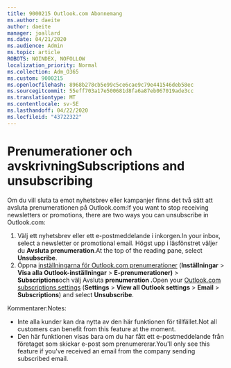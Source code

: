 ```yaml
---
title: 9000215 Outlook.com Abonnemang
ms.author: daeite
author: daeite
manager: joallard
ms.date: 04/21/2020
ms.audience: Admin
ms.topic: article
ROBOTS: NOINDEX, NOFOLLOW
localization_priority: Normal
ms.collection: Adm_O365
ms.custom: 9000215
ms.openlocfilehash: 8968b278cb5e99c5ce6cae9c79e441546deb58ec
ms.sourcegitcommit: 55eff703a17e500681d8fa6a87eb067019ade3cc
ms.translationtype: MT
ms.contentlocale: sv-SE
ms.lasthandoff: 04/22/2020
ms.locfileid: "43722322"
---
```

# <a name="subscriptions-and-unsubscribing"></a><span data-ttu-id="e5871-102">Prenumerationer och avskrivning</span><span class="sxs-lookup"><span data-stu-id="e5871-102">Subscriptions and unsubscribing</span></span>

<span data-ttu-id="e5871-103">Om du vill sluta ta emot nyhetsbrev eller kampanjer finns det två sätt att avsluta prenumerationen på Outlook.com:</span><span class="sxs-lookup"><span data-stu-id="e5871-103">If you want to stop receiving newsletters or promotions, there are two ways you can unsubscribe in Outlook.com:</span></span>

1. <span data-ttu-id="e5871-104">Välj ett nyhetsbrev eller ett e-postmeddelande i inkorgen.</span><span class="sxs-lookup"><span data-stu-id="e5871-104">In your inbox, select a newsletter or promotional email.</span></span> <span data-ttu-id="e5871-105">Högst upp i läsfönstret väljer du **Avsluta prenumeration**.</span><span class="sxs-lookup"><span data-stu-id="e5871-105">At the top of the reading pane, select **Unsubscribe**.</span></span>
2. <span data-ttu-id="e5871-106">Öppna [inställningarna för Outlook.com prenumerationer](https://outlook.live.com/mail/options/mail/brandsSubscriptions) (**Inställningar** > **Visa alla Outlook-inställningar** > **E-prenumerationer)** > **Subscriptions**och välj Avsluta **prenumeration .**</span><span class="sxs-lookup"><span data-stu-id="e5871-106">Open your [Outlook.com subscriptions settings](https://outlook.live.com/mail/options/mail/brandsSubscriptions) (**Settings** > **View all Outlook settings** > **Email** > **Subscriptions**) and select **Unsubscribe**.</span></span>

<span data-ttu-id="e5871-107">Kommentarer:</span><span class="sxs-lookup"><span data-stu-id="e5871-107">Notes:</span></span>

- <span data-ttu-id="e5871-108">Inte alla kunder kan dra nytta av den här funktionen för tillfället.</span><span class="sxs-lookup"><span data-stu-id="e5871-108">Not all customers can benefit from this feature at the moment.</span></span>
- <span data-ttu-id="e5871-109">Den här funktionen visas bara om du har fått ett e-postmeddelande från företaget som skickar e-post som prenumererar.</span><span class="sxs-lookup"><span data-stu-id="e5871-109">You'll only see this feature if you've received an email from the company sending subscribed email.</span></span>